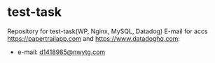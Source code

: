 # test-task
Repository for test-task(WP, Nginx, MySQL, Datadog) 
E-mail for accs https://papertrailapp.com and https://www.datadoghq.com: 
- e-mail: d1418985@nwytg.com
